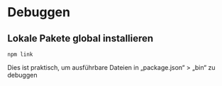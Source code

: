 # Debuggen

## Lokale Pakete global installieren

`npm link`

Dies ist praktisch, um ausführbare Dateien in „package.json“ > „bin“ zu debuggen